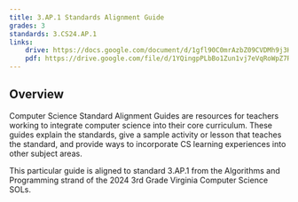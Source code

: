 ```yaml
---
title: 3.AP.1 Standards Alignment Guide
grades: 3
standards: 3.CS24.AP.1
links:
    drive: https://docs.google.com/document/d/1gfl90C0mrAzbZ09CVDMh9j3HAORbpTVb6GrnoC4dUi4/edit?usp=drive_link
    pdf: https://drive.google.com/file/d/1YQingpPLbBo1Zun1vj7eVqRoWpZ7RBqc/view?usp=drive_link
---
```


## Overview

Computer Science Standard Alignment Guides are resources for teachers working to integrate computer science into their core curriculum. These guides explain the standards, give a sample activity or lesson that teaches the standard, and provide ways to incorporate CS learning experiences into other subject areas. 

This particular guide is aligned to standard 3.AP.1 from the Algorithms and Programming strand of the 2024 3rd Grade Virginia Computer Science SOLs.